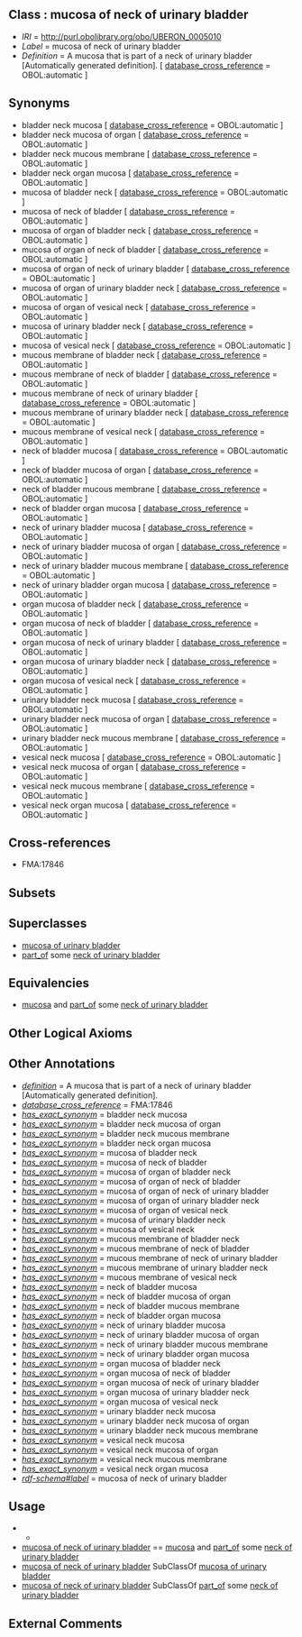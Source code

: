 
## Class : mucosa of neck of urinary bladder

 * *IRI* = http://purl.obolibrary.org/obo/UBERON_0005010
 * *Label* = mucosa of neck of urinary bladder
 * *Definition* = A mucosa that is part of a neck of urinary bladder [Automatically generated definition]. [ [database_cross_reference](../../ef/oboInOwl#hasDbXref.md) = OBOL:automatic ]

## Synonyms

 * bladder neck mucosa [ [database_cross_reference](../../ef/oboInOwl#hasDbXref.md) = OBOL:automatic ]
 * bladder neck mucosa of organ [ [database_cross_reference](../../ef/oboInOwl#hasDbXref.md) = OBOL:automatic ]
 * bladder neck mucous membrane [ [database_cross_reference](../../ef/oboInOwl#hasDbXref.md) = OBOL:automatic ]
 * bladder neck organ mucosa [ [database_cross_reference](../../ef/oboInOwl#hasDbXref.md) = OBOL:automatic ]
 * mucosa of bladder neck [ [database_cross_reference](../../ef/oboInOwl#hasDbXref.md) = OBOL:automatic ]
 * mucosa of neck of bladder [ [database_cross_reference](../../ef/oboInOwl#hasDbXref.md) = OBOL:automatic ]
 * mucosa of organ of bladder neck [ [database_cross_reference](../../ef/oboInOwl#hasDbXref.md) = OBOL:automatic ]
 * mucosa of organ of neck of bladder [ [database_cross_reference](../../ef/oboInOwl#hasDbXref.md) = OBOL:automatic ]
 * mucosa of organ of neck of urinary bladder [ [database_cross_reference](../../ef/oboInOwl#hasDbXref.md) = OBOL:automatic ]
 * mucosa of organ of urinary bladder neck [ [database_cross_reference](../../ef/oboInOwl#hasDbXref.md) = OBOL:automatic ]
 * mucosa of organ of vesical neck [ [database_cross_reference](../../ef/oboInOwl#hasDbXref.md) = OBOL:automatic ]
 * mucosa of urinary bladder neck [ [database_cross_reference](../../ef/oboInOwl#hasDbXref.md) = OBOL:automatic ]
 * mucosa of vesical neck [ [database_cross_reference](../../ef/oboInOwl#hasDbXref.md) = OBOL:automatic ]
 * mucous membrane of bladder neck [ [database_cross_reference](../../ef/oboInOwl#hasDbXref.md) = OBOL:automatic ]
 * mucous membrane of neck of bladder [ [database_cross_reference](../../ef/oboInOwl#hasDbXref.md) = OBOL:automatic ]
 * mucous membrane of neck of urinary bladder [ [database_cross_reference](../../ef/oboInOwl#hasDbXref.md) = OBOL:automatic ]
 * mucous membrane of urinary bladder neck [ [database_cross_reference](../../ef/oboInOwl#hasDbXref.md) = OBOL:automatic ]
 * mucous membrane of vesical neck [ [database_cross_reference](../../ef/oboInOwl#hasDbXref.md) = OBOL:automatic ]
 * neck of bladder mucosa [ [database_cross_reference](../../ef/oboInOwl#hasDbXref.md) = OBOL:automatic ]
 * neck of bladder mucosa of organ [ [database_cross_reference](../../ef/oboInOwl#hasDbXref.md) = OBOL:automatic ]
 * neck of bladder mucous membrane [ [database_cross_reference](../../ef/oboInOwl#hasDbXref.md) = OBOL:automatic ]
 * neck of bladder organ mucosa [ [database_cross_reference](../../ef/oboInOwl#hasDbXref.md) = OBOL:automatic ]
 * neck of urinary bladder mucosa [ [database_cross_reference](../../ef/oboInOwl#hasDbXref.md) = OBOL:automatic ]
 * neck of urinary bladder mucosa of organ [ [database_cross_reference](../../ef/oboInOwl#hasDbXref.md) = OBOL:automatic ]
 * neck of urinary bladder mucous membrane [ [database_cross_reference](../../ef/oboInOwl#hasDbXref.md) = OBOL:automatic ]
 * neck of urinary bladder organ mucosa [ [database_cross_reference](../../ef/oboInOwl#hasDbXref.md) = OBOL:automatic ]
 * organ mucosa of bladder neck [ [database_cross_reference](../../ef/oboInOwl#hasDbXref.md) = OBOL:automatic ]
 * organ mucosa of neck of bladder [ [database_cross_reference](../../ef/oboInOwl#hasDbXref.md) = OBOL:automatic ]
 * organ mucosa of neck of urinary bladder [ [database_cross_reference](../../ef/oboInOwl#hasDbXref.md) = OBOL:automatic ]
 * organ mucosa of urinary bladder neck [ [database_cross_reference](../../ef/oboInOwl#hasDbXref.md) = OBOL:automatic ]
 * organ mucosa of vesical neck [ [database_cross_reference](../../ef/oboInOwl#hasDbXref.md) = OBOL:automatic ]
 * urinary bladder neck mucosa [ [database_cross_reference](../../ef/oboInOwl#hasDbXref.md) = OBOL:automatic ]
 * urinary bladder neck mucosa of organ [ [database_cross_reference](../../ef/oboInOwl#hasDbXref.md) = OBOL:automatic ]
 * urinary bladder neck mucous membrane [ [database_cross_reference](../../ef/oboInOwl#hasDbXref.md) = OBOL:automatic ]
 * vesical neck mucosa [ [database_cross_reference](../../ef/oboInOwl#hasDbXref.md) = OBOL:automatic ]
 * vesical neck mucosa of organ [ [database_cross_reference](../../ef/oboInOwl#hasDbXref.md) = OBOL:automatic ]
 * vesical neck mucous membrane [ [database_cross_reference](../../ef/oboInOwl#hasDbXref.md) = OBOL:automatic ]
 * vesical neck organ mucosa [ [database_cross_reference](../../ef/oboInOwl#hasDbXref.md) = OBOL:automatic ]

## Cross-references

 * FMA:17846

## Subsets


## Superclasses

 * [mucosa of urinary bladder](../../UBERON/59/UBERON_0001259.md)
 * [part_of](../../BFO/50/BFO_0000050.md) some [neck of urinary bladder](../../UBERON/58/UBERON_0001258.md)

## Equivalencies

 * [mucosa](../../UBERON/44/UBERON_0000344.md) and [part_of](../../BFO/50/BFO_0000050.md) some [neck of urinary bladder](../../UBERON/58/UBERON_0001258.md)

## Other Logical Axioms


## Other Annotations

 * *[definition](../../IAO/15/IAO_0000115.md)* = A mucosa that is part of a neck of urinary bladder [Automatically generated definition].
 * *[database_cross_reference](../../ef/oboInOwl#hasDbXref.md)* = FMA:17846
 * *[has_exact_synonym](../../ym/oboInOwl#hasExactSynonym.md)* = bladder neck mucosa
 * *[has_exact_synonym](../../ym/oboInOwl#hasExactSynonym.md)* = bladder neck mucosa of organ
 * *[has_exact_synonym](../../ym/oboInOwl#hasExactSynonym.md)* = bladder neck mucous membrane
 * *[has_exact_synonym](../../ym/oboInOwl#hasExactSynonym.md)* = bladder neck organ mucosa
 * *[has_exact_synonym](../../ym/oboInOwl#hasExactSynonym.md)* = mucosa of bladder neck
 * *[has_exact_synonym](../../ym/oboInOwl#hasExactSynonym.md)* = mucosa of neck of bladder
 * *[has_exact_synonym](../../ym/oboInOwl#hasExactSynonym.md)* = mucosa of organ of bladder neck
 * *[has_exact_synonym](../../ym/oboInOwl#hasExactSynonym.md)* = mucosa of organ of neck of bladder
 * *[has_exact_synonym](../../ym/oboInOwl#hasExactSynonym.md)* = mucosa of organ of neck of urinary bladder
 * *[has_exact_synonym](../../ym/oboInOwl#hasExactSynonym.md)* = mucosa of organ of urinary bladder neck
 * *[has_exact_synonym](../../ym/oboInOwl#hasExactSynonym.md)* = mucosa of organ of vesical neck
 * *[has_exact_synonym](../../ym/oboInOwl#hasExactSynonym.md)* = mucosa of urinary bladder neck
 * *[has_exact_synonym](../../ym/oboInOwl#hasExactSynonym.md)* = mucosa of vesical neck
 * *[has_exact_synonym](../../ym/oboInOwl#hasExactSynonym.md)* = mucous membrane of bladder neck
 * *[has_exact_synonym](../../ym/oboInOwl#hasExactSynonym.md)* = mucous membrane of neck of bladder
 * *[has_exact_synonym](../../ym/oboInOwl#hasExactSynonym.md)* = mucous membrane of neck of urinary bladder
 * *[has_exact_synonym](../../ym/oboInOwl#hasExactSynonym.md)* = mucous membrane of urinary bladder neck
 * *[has_exact_synonym](../../ym/oboInOwl#hasExactSynonym.md)* = mucous membrane of vesical neck
 * *[has_exact_synonym](../../ym/oboInOwl#hasExactSynonym.md)* = neck of bladder mucosa
 * *[has_exact_synonym](../../ym/oboInOwl#hasExactSynonym.md)* = neck of bladder mucosa of organ
 * *[has_exact_synonym](../../ym/oboInOwl#hasExactSynonym.md)* = neck of bladder mucous membrane
 * *[has_exact_synonym](../../ym/oboInOwl#hasExactSynonym.md)* = neck of bladder organ mucosa
 * *[has_exact_synonym](../../ym/oboInOwl#hasExactSynonym.md)* = neck of urinary bladder mucosa
 * *[has_exact_synonym](../../ym/oboInOwl#hasExactSynonym.md)* = neck of urinary bladder mucosa of organ
 * *[has_exact_synonym](../../ym/oboInOwl#hasExactSynonym.md)* = neck of urinary bladder mucous membrane
 * *[has_exact_synonym](../../ym/oboInOwl#hasExactSynonym.md)* = neck of urinary bladder organ mucosa
 * *[has_exact_synonym](../../ym/oboInOwl#hasExactSynonym.md)* = organ mucosa of bladder neck
 * *[has_exact_synonym](../../ym/oboInOwl#hasExactSynonym.md)* = organ mucosa of neck of bladder
 * *[has_exact_synonym](../../ym/oboInOwl#hasExactSynonym.md)* = organ mucosa of neck of urinary bladder
 * *[has_exact_synonym](../../ym/oboInOwl#hasExactSynonym.md)* = organ mucosa of urinary bladder neck
 * *[has_exact_synonym](../../ym/oboInOwl#hasExactSynonym.md)* = organ mucosa of vesical neck
 * *[has_exact_synonym](../../ym/oboInOwl#hasExactSynonym.md)* = urinary bladder neck mucosa
 * *[has_exact_synonym](../../ym/oboInOwl#hasExactSynonym.md)* = urinary bladder neck mucosa of organ
 * *[has_exact_synonym](../../ym/oboInOwl#hasExactSynonym.md)* = urinary bladder neck mucous membrane
 * *[has_exact_synonym](../../ym/oboInOwl#hasExactSynonym.md)* = vesical neck mucosa
 * *[has_exact_synonym](../../ym/oboInOwl#hasExactSynonym.md)* = vesical neck mucosa of organ
 * *[has_exact_synonym](../../ym/oboInOwl#hasExactSynonym.md)* = vesical neck mucous membrane
 * *[has_exact_synonym](../../ym/oboInOwl#hasExactSynonym.md)* = vesical neck organ mucosa
 * *[rdf-schema#label](../../el/rdf-schema#label.md)* = mucosa of neck of urinary bladder

## Usage

 * -
 * [mucosa of neck of urinary bladder](../../UBERON/10/UBERON_0005010.md) == [mucosa](../../UBERON/44/UBERON_0000344.md) and [part_of](../../BFO/50/BFO_0000050.md) some [neck of urinary bladder](../../UBERON/58/UBERON_0001258.md)
 * [mucosa of neck of urinary bladder](../../UBERON/10/UBERON_0005010.md) SubClassOf [mucosa of urinary bladder](../../UBERON/59/UBERON_0001259.md)
 * [mucosa of neck of urinary bladder](../../UBERON/10/UBERON_0005010.md) SubClassOf [part_of](../../BFO/50/BFO_0000050.md) some [neck of urinary bladder](../../UBERON/58/UBERON_0001258.md)

## External Comments

